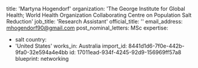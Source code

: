 title: 'Martyna Hogendorf'
organization: 'The George Institute for Global Health; World Health Organization Collaborating Centre on Population Salt Reduction'
job_title: 'Research Assistant'
official_title: ''
email_address: mhogendorf90@gmail.com
post_nominal_letters: MSc
expertise:
  - salt
country:
  - 'United States'
works_in: Australia
import_id: 8441d1d6-7f0e-442b-9fa0-32e594a4e4bb
id: 17011ead-934f-4245-92d9-156969ff57a8
blueprint: networking
